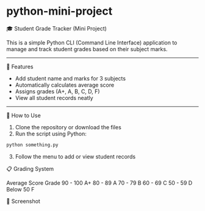 # python-mini-project
🎓 Student Grade Tracker (Mini Project)

This is a simple Python CLI (Command Line Interface) application to manage and track student grades based on their subject marks.

---

🚀 Features

- Add student name and marks for 3 subjects  
- Automatically calculates average score  
- Assigns grades (A+, A, B, C, D, F)  
- View all student records neatly

---

🔧 How to Use

1. Clone the repository or download the files  
2. Run the script using Python:

```bash
python something.py
```

3. Follow the menu to add or view student records

📋 Grading System

Average Score	Grade
90 - 100	A+
80 - 89	A
70 - 79	B
60 - 69	C
50 - 59	D
Below 50	F

📸 Screenshot

